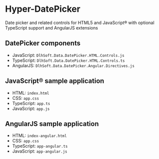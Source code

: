 ﻿# Hyper-DatePicker
Date picker and related controls for HTML5 and JavaScript® with optional TypeScript support and AngularJS extensions

## DatePicker components

* JavaScript: <code>DlhSoft.Data.DatePicker.HTML.Controls.js</code>
* TypeScript: <code>DlhSoft.Data.DatePicker.HTML.Controls.ts</code>
* AngularJS:  <code>DlhSoft.Data.DatePicker.Angular.Directives.js</code>

## JavaScript® sample application

* HTML:       <code>index.html</code>
* CSS:        <code>app.css</code>
* TypeScript: <code>app.ts</code>
* JavaScript: <code>app.js</code>

## AngularJS sample application

* HTML:       <code>index-angular.html</code>
* CSS:        <code>app.css</code>
* TypeScript: <code>app-angular.ts</code>
* JavaScript: <code>app-angular.js</code>

